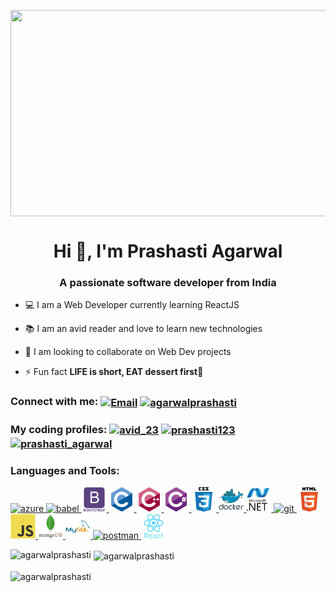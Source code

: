 

<a href="#"><img src="https://user-images.githubusercontent.com/21233020/125488683-25f4852d-5318-4ef5-b37e-451b79d45cdb.PNG" align="center" height="330" width="1080" ></a>

<!-- 
[![MasterHead](https://user-images.githubusercontent.com/21233020/125488683-25f4852d-5318-4ef5-b37e-451b79d45cdb.PNG )](https://agarwalprashasti.github.io)
-->
<h1 align="center">Hi 👋, I'm Prashasti Agarwal</h1>
<h3 align="center">A passionate software developer from India</h3>




- 💻 I am a Web Developer currently learning ReactJS
- 📚 I am an avid reader and love to learn new technologies
- 🤝 I am looking to collaborate on Web Dev projects

- ⚡ Fun fact **LIFE is short, EAT dessert first🍨**



<h3 align="left">Connect with me:  <a href="agarwalprashasti1999@gmail.com" target="blank"><img align="center" src="https://user-images.githubusercontent.com/21233020/125482120-58b0740e-4dba-4e0a-90bd-add95e6d1490.png" alt="Email" height="30" width="30" /></a>
<a href="https://linkedin.com/in/agarwalprashasti" target="blank"><img align="center" src="https://raw.githubusercontent.com/rahuldkjain/github-profile-readme-generator/master/src/images/icons/Social/linked-in-alt.svg" alt="agarwalprashasti" height="30" width="40" /></a></h3>

  <h3 align="left">My coding profiles: 
<a href="https://www.codechef.com/users/avid_23" target="blank"><img align="center" src="https://cdn.jsdelivr.net/npm/simple-icons@3.1.0/icons/codechef.svg" alt="avid_23" height="30" width="40" /></a>
<a href="https://www.leetcode.com/prashasti123" target="blank"><img align="center" src="https://raw.githubusercontent.com/rahuldkjain/github-profile-readme-generator/master/src/images/icons/Social/leet-code.svg" alt="prashasti123" height="30" width="40" /></a>
<a href="https://auth.geeksforgeeks.org/user/prashasti_agarwal" target="blank"><img align="center" src="https://raw.githubusercontent.com/rahuldkjain/github-profile-readme-generator/master/src/images/icons/Social/geeks-for-geeks.svg" alt="prashasti_agarwal" height="30" width="40" /></a>
    </h3>
  
  

<h3 align="left">Languages and Tools:</h3>
<p align="left"> <a href="https://azure.microsoft.com/en-in/" target="_blank"> <img src="https://www.vectorlogo.zone/logos/microsoft_azure/microsoft_azure-icon.svg" alt="azure" width="40" height="40"/> </a> <a href="https://babeljs.io/" target="_blank"> <img src="https://www.vectorlogo.zone/logos/babeljs/babeljs-icon.svg" alt="babel" width="40" height="40"/> </a> <a href="https://getbootstrap.com" target="_blank"> <img src="https://raw.githubusercontent.com/devicons/devicon/master/icons/bootstrap/bootstrap-plain-wordmark.svg" alt="bootstrap" width="40" height="40"/> </a> <a href="https://www.cprogramming.com/" target="_blank"> <img src="https://raw.githubusercontent.com/devicons/devicon/master/icons/c/c-original.svg" alt="c" width="40" height="40"/> </a> <a href="https://www.w3schools.com/cpp/" target="_blank"> <img src="https://raw.githubusercontent.com/devicons/devicon/master/icons/cplusplus/cplusplus-original.svg" alt="cplusplus" width="40" height="40"/> </a> <a href="https://www.w3schools.com/cs/" target="_blank"> <img src="https://raw.githubusercontent.com/devicons/devicon/master/icons/csharp/csharp-original.svg" alt="csharp" width="40" height="40"/> </a> <a href="https://www.w3schools.com/css/" target="_blank"> <img src="https://raw.githubusercontent.com/devicons/devicon/master/icons/css3/css3-original-wordmark.svg" alt="css3" width="40" height="40"/> </a> <a href="https://www.docker.com/" target="_blank"> <img src="https://raw.githubusercontent.com/devicons/devicon/master/icons/docker/docker-original-wordmark.svg" alt="docker" width="40" height="40"/> </a> <a href="https://dotnet.microsoft.com/" target="_blank"> <img src="https://raw.githubusercontent.com/devicons/devicon/master/icons/dot-net/dot-net-original-wordmark.svg" alt="dotnet" width="40" height="40"/> </a> <a href="https://git-scm.com/" target="_blank"> <img src="https://www.vectorlogo.zone/logos/git-scm/git-scm-icon.svg" alt="git" width="40" height="40"/> </a> <a href="https://www.w3.org/html/" target="_blank"> <img src="https://raw.githubusercontent.com/devicons/devicon/master/icons/html5/html5-original-wordmark.svg" alt="html5" width="40" height="40"/> </a> <a href="https://developer.mozilla.org/en-US/docs/Web/JavaScript" target="_blank"> <img src="https://raw.githubusercontent.com/devicons/devicon/master/icons/javascript/javascript-original.svg" alt="javascript" width="40" height="40"/> </a> <a href="https://www.mongodb.com/" target="_blank"> <img src="https://raw.githubusercontent.com/devicons/devicon/master/icons/mongodb/mongodb-original-wordmark.svg" alt="mongodb" width="40" height="40"/> </a> <a href="https://www.mysql.com/" target="_blank"> <img src="https://raw.githubusercontent.com/devicons/devicon/master/icons/mysql/mysql-original-wordmark.svg" alt="mysql" width="40" height="40"/> </a> <a href="https://postman.com" target="_blank"> <img src="https://www.vectorlogo.zone/logos/getpostman/getpostman-icon.svg" alt="postman" width="40" height="40"/> </a> <a href="https://reactjs.org/" target="_blank"> <img src="https://raw.githubusercontent.com/devicons/devicon/master/icons/react/react-original-wordmark.svg" alt="react" width="40" height="40"/> </a> </p>

<p><img align="left" src="https://github-readme-stats.vercel.app/api/top-langs?username=agarwalprashasti&show_icons=true&locale=en&layout=compact" alt="agarwalprashasti" /></p>

<p>&nbsp;<img align="center" src="https://github-readme-stats.vercel.app/api?username=agarwalprashasti&show_icons=true&locale=en" alt="agarwalprashasti" /></p>

<p><img align="center" src="https://github-readme-streak-stats.herokuapp.com/?user=agarwalprashasti&" alt="agarwalprashasti" /></p>



